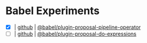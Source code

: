 # Babel Experiments

- [x] | [github](https://github.com/babel/babel/tree/master/packages/babel-plugin-proposal-pipeline-operator) | [@babel/plugin-proposal-pipeline-operator](https://www.npmjs.com/package/%40babel%2Fplugin-proposal-pipeline-operator)
- [ ] | [github](https://github.com/babel/babel/tree/master/packages/babel-plugin-proposal-do-expressions) | [@babel/plugin-proposal-do-expressions](https://www.npmjs.com/package/%40babel%2Fplugin-proposal-do-expressions)
